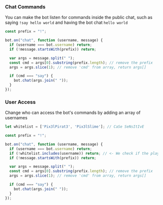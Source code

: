 ### Chat Commands
You can make the bot listen for commands inside the public chat, such as saying `!say hello world` and having the bot chat `hello world`
```js
const prefix = "!";

bot.on("chat", function (username, message) {
  if (username === bot.username) return;
  if (!message.startsWith(prefix)) return;

  var args = message.split(" ");
  const cmd = args[0].substring(prefix.length); // remove the prefix
  args = args.slice(1); // remove 'cmd' from array, return args[]

  if (cmd === "say") {
    bot.chat(args.join(" "));
  }
});
```

### User Access
Change who can access the bot's commands by adding an array of usernames
```js
let whitelist = ['Pix3lPirat3', 'Pix3lSlime']; // CaSe SeNsItIvE
````

```js
const prefix = "!";

bot.on("chat", function (username, message) {
  if (username === bot.username) return;
  if (!whitelist.includes(username)) return; // <- We check if the player's username is in the whitelist array
  if (!message.startsWith(prefix)) return;

  var args = message.split(" ");
  const cmd = args[0].substring(prefix.length); // remove the prefix
  args = args.slice(1); // remove 'cmd' from array, return args[]

  if (cmd === "say") {
    bot.chat(args.join(" "));
  }
});
```